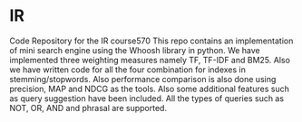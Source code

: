 # IR
Code Repository for the IR course570
This repo contains an implementation of mini search engine using the Whoosh library in python. We have implemented three weighting
measures namely TF, TF-IDF and BM25. Also we have written code for all the four combination for indexes in stemming/stopwords. 
Also performance comparison is also done using precision, MAP and NDCG as the tools. Also some additional features such as query 
suggestion have been included. All the types of queries such as NOT, OR, AND and phrasal are supported.
